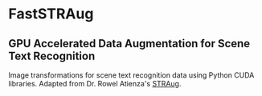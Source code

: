 # FastSTRAug
## GPU Accelerated Data Augmentation for Scene Text Recognition
Image transformations for scene text recognition data using Python CUDA libraries. Adapted from Dr. Rowel Atienza's [STRAug](https://github.com/roatienza/straug).
